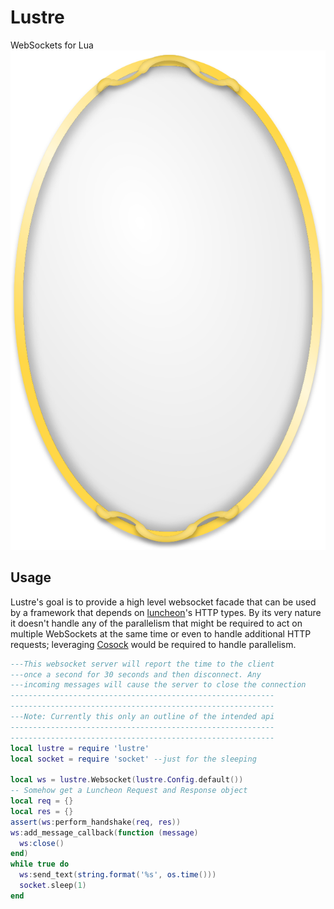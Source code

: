 # Lustre

WebSockets for Lua
![Gilded Mirror](./Lustre.svg)

## Usage

Lustre's goal is to provide a high level websocket facade that can be used by a framework that
depends on [luncheon](https://github.com/FreeMasen/luncheon)'s HTTP types. By its very nature
it doesn't handle any of the parallelism that might be required to act on multiple WebSockets
at the same time or even to handle additional HTTP requests; leveraging [Cosock](https://github.com/cosock/cosock)
would be required to handle parallelism.


```lua
---This websocket server will report the time to the client
---once a second for 30 seconds and then disconnect. Any
---incoming messages will cause the server to close the connection
-----------------------------------------------------------
-----------------------------------------------------------
---Note: Currently this only an outline of the intended api
-----------------------------------------------------------
-----------------------------------------------------------
local lustre = require 'lustre'
local socket = require 'socket' --just for the sleeping

local ws = lustre.Websocket(lustre.Config.default())
-- Somehow get a Luncheon Request and Response object
local req = {}
local res = {}
assert(ws:perform_handshake(req, res))
ws:add_message_callback(function (message)
  ws:close()
end)
while true do
  ws:send_text(string.format('%s', os.time()))
  socket.sleep(1)
end
```